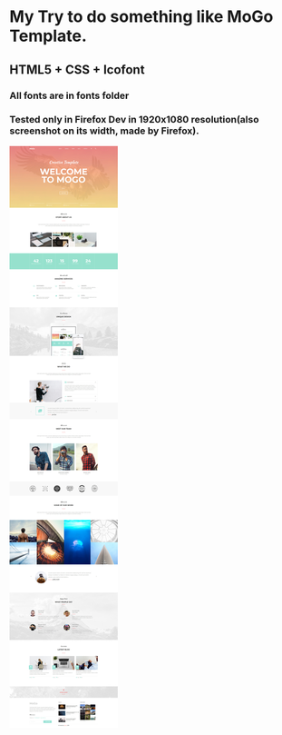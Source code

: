 # My Try to do something like MoGo Template.
## HTML5 + CSS + Icofont
### All fonts are in fonts folder
### Tested only in Firefox Dev in 1920x1080 resolution(also screenshot on its width, made by Firefox).


![fullpage](/screenshot/fullpage_mogo_template.jpg)
